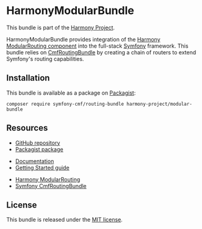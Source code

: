 # HarmonyModularBundle
This bundle is part of the [Harmony Project](http://harmony-project.io).

HarmonyModularBundle provides integration of the [Harmony ModularRouting component](https://github.com/harmony-project/modular-routing)
into the full-stack [Symfony](https://symfony.com) framework. This bundle relies
on [CmfRoutingBundle](https://github.com/symfony-cmf/routing-bundle) by creating
a chain of routers to extend Symfony's routing capabilities.

## Installation
This bundle is available as a package on [Packagist](https://packagist.org):

    composer require symfony-cmf/routing-bundle harmony-project/modular-bundle

## Resources
* [GitHub repository](https://github.com/harmony-project/modular-bundle)
* [Packagist package](https://packagist.org/packages/harmony-project/modular-bundle)

<!-- Line break -->

* [Documentation](http://harmony-project.io/docs/modular-bundle)
* [Getting Started guide](http://harmony-project.io/docs/modular-bundle/getting-started)

<!-- Line break -->

* [Harmony ModularRouting](https://github.com/harmony-project/modular-routing)
* [Symfony CmfRoutingBundle](https://github.com/symfony-cmf/routing-bundle)

## License
This bundle is released under the [MIT license](https://github.com/harmony-project/modular-bundle/blob/master/license).
